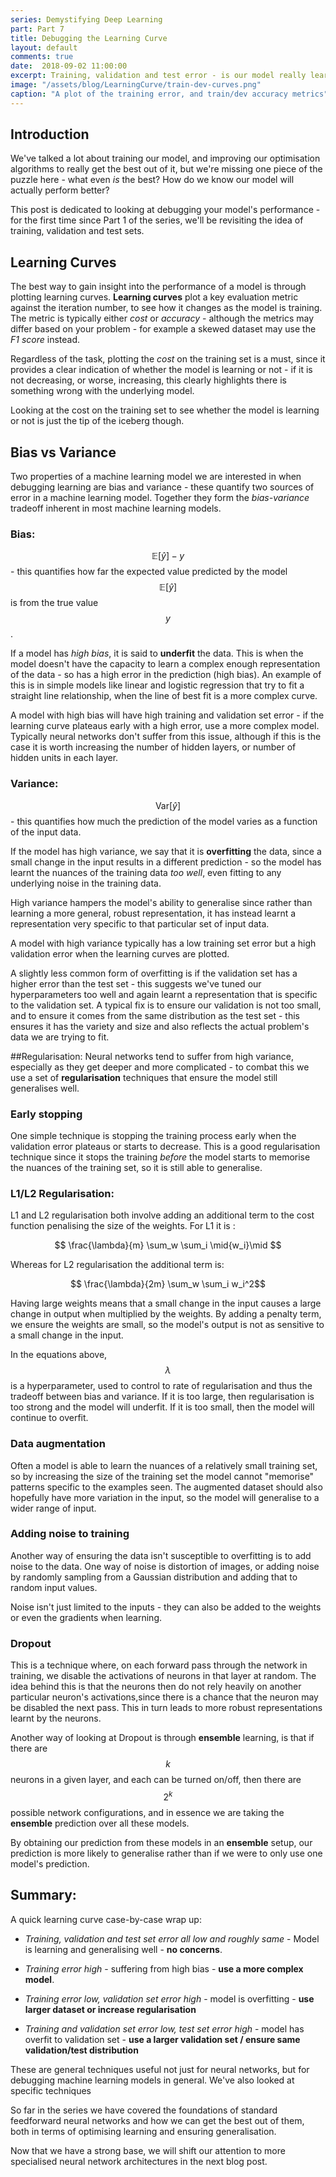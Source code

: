 ```yaml
---
series: Demystifying Deep Learning 
part: Part 7
title: Debugging the Learning Curve
layout: default
comments: true
date:  2018-09-02 11:00:00
excerpt: Training, validation and test error - is our model really learning or is it just memorising?
image: "/assets/blog/LearningCurve/train-dev-curves.png"
caption: "A plot of the training error, and train/dev accuracy metrics"
---
```


## Introduction

We've talked a lot about training our model, and improving our optimisation algorithms to really get the best out of it, but we're missing one piece of the puzzle here - what even *is* the best? How do we know our model will actually perform better?

This post is dedicated to looking at debugging your model's performance - for the first time since Part 1 of the series, we'll be revisiting the idea of training, validation and test sets.

## Learning Curves

The best way to gain insight into the performance of a model is through plotting learning curves. **Learning curves** plot a key evaluation metric against the iteration number, to see how it changes as the model is training. The metric is typically either *cost* or *accuracy* - although the metrics may differ based on your problem - for example a skewed dataset  may use the *F1 score* instead.

Regardless of the task, plotting the *cost* on the training set is a must, since it provides a clear indication of whether the model is learning or not - if it is not decreasing, or worse, increasing, this clearly highlights there is something wrong with the underlying model.

Looking at the cost on the training set to see whether the model is learning or not is just the tip of the iceberg though.

## Bias vs Variance

Two properties of a machine learning model we are interested in when debugging learning are bias and variance - these quantify two sources of error in a machine learning model. Together they form the *bias-variance* tradeoff inherent in most machine learning models.

### Bias:

 $$\mathbb E[\hat{y}]-y$$  - this quantifies how far the expected value predicted by the model $$\mathbb E[\hat{y}]$$ is from the true value $$y$$. 

If a model has *high bias*, it is said to **underfit** the data. This is when the model doesn't have the capacity to learn a complex enough representation of the data - so has a high error in the prediction (high bias). An example of this is in simple models like linear and logistic regression that try to fit a straight line relationship, when the line of best fit is a more complex curve.

A model with high bias will have high training and validation set error - if the learning curve plateaus early with a high error, use a more complex model. Typically neural networks don't suffer from this issue, although if this is the case it is worth increasing the number of hidden layers, or number of hidden units in each layer. 

### Variance: 

$$\mathrm{Var}[\hat{y}]$$ - this quantifies how much the prediction of the model varies as a function of the input data.

If the model has high variance, we say that it is **overfitting** the data, since a small change in the input results in a different prediction - so the model has learnt the nuances of the training data *too well*, even fitting to any underlying noise in the training data. 

High variance hampers the model's ability to generalise since rather than learning a more general, robust representation, it has instead learnt a representation very specific to that particular set of input data.

A model with high variance typically has a low training set error but a high validation error when the learning curves are plotted. 

A slightly less common form of overfitting is if the validation set has a higher error than the test set - this suggests we've tuned our hyperparameters too well and again learnt a representation that is specific to the validation set. A typical fix is to ensure our validation is not too small, and to ensure it comes from the same distribution as the test set - this ensures it has the variety and size and also reflects the actual problem's data we are trying to fit.

##Regularisation:
Neural networks tend to suffer from high variance, especially as they get deeper and more complicated - to combat this we use a set of **regularisation** techniques that ensure the model still generalises well.


### Early stopping
One simple technique is stopping the training process early when the validation error plateaus or starts to decrease. This is a good regularisation technique since it stops the training *before* the model starts to memorise the nuances of the training set, so it is still able to generalise.

### L1/L2 Regularisation:

L1 and L2 regularisation both involve adding an additional term to the cost function penalising the size of the weights. For L1 it is :

$$ \frac{\lambda}{m}  \sum_w \sum_i \mid{w_i}\mid $$

Whereas for L2 regularisation the additional term is: 

$$ \frac{\lambda}{2m}  \sum_w \sum_i w_i^2$$

Having large weights means that a small change in the input causes a large change in output when multiplied by the weights. By adding a penalty term, we ensure the weights are small, so the model's output is not as sensitive to a small change in the input. 

In the equations above, $$\lambda$$ is a hyperparameter, used to control to rate of regularisation and thus the tradeoff between bias and variance. If it is too large, then regularisation is too strong and the model will underfit. If it is too small, then the model will continue to overfit.

### Data augmentation

Often a model is able to learn the nuances of a relatively small training set, so by increasing the size of the training set the model cannot "memorise" patterns specific to the examples seen. The augmented dataset should also hopefully have more variation in the input, so the model will generalise to a wider range of input.

### Adding noise to training

Another way of ensuring the data isn't susceptible to overfitting is to add noise to the data. One way of noise is distortion of images, or adding noise by randomly sampling from a Gaussian distribution and adding that to random input values.

Noise isn't just limited to the inputs - they can also be added to the weights or even the gradients when learning. 

### Dropout

This is a technique where, on each forward pass through the network in training, we disable the activations of neurons in that layer at random. The idea behind this is that the neurons then do not rely heavily on another particular neuron's activations,since there is a chance that the neuron may be disabled the next pass. This in turn leads to more robust representations learnt by the neurons.

Another way of looking at Dropout is through **ensemble** learning,  is that if there are $$k$$ neurons in a given layer, and each can be turned on/off, then there are $$2^k$$ possible network configurations, and in essence we are taking the **ensemble** prediction over all these models. 

By obtaining our prediction from these models in an **ensemble** setup, our prediction is more likely to generalise rather than if we were to only use one model's prediction.

## Summary:

A quick learning curve case-by-case wrap up:

* *Training, validation and test set error all low and roughly same* - Model is learning and generalising well - **no concerns**.

* *Training error high* - suffering from high bias - **use a more complex model**.

* *Training error low, validation set error high* - model is overfitting - **use larger dataset or increase regularisation**

* *Training and validation set error low, test set error high* - model has overfit to validation set - **use a larger validation set / ensure same validation/test distribution**

These are general techniques useful not just for neural networks, but for debugging machine learning models in general. We've also looked at specific techniques 

So far in the series we have covered the foundations of standard feedforward neural networks and how we can get the best out of them, both in terms of optimising learning and ensuring generalisation.

Now that we have a strong base, we will shift our attention to more specialised neural network architectures in the next blog post.





